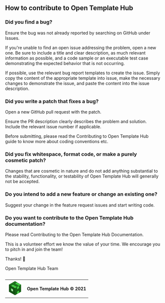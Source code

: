 ## How to contribute to Open Template Hub

### Did you find a bug?

Ensure the bug was not already reported by searching on GitHub under Issues.

If you're unable to find an open issue addressing the problem, open a new one. Be sure to include a title and clear description, as much relevant information as possible, and a code sample or an executable test case demonstrating the expected behavior that is not occurring.

If possible, use the relevant bug report templates to create the issue. Simply copy the content of the appropriate template into issue, make the necessary changes to demonstrate the issue, and paste the content into the issue description.

### Did you write a patch that fixes a bug?

Open a new GitHub pull request with the patch.

Ensure the PR description clearly describes the problem and solution. Include the relevant issue number if applicable.

Before submitting, please read the Contributing to Open Template Hub guide to know more about coding conventions etc.

### Did you fix whitespace, format code, or make a purely cosmetic patch?

Changes that are cosmetic in nature and do not add anything substantial to the stability, functionality, or testability of Open Template Hub will generally not be accepted.

### Do you intend to add a new feature or change an existing one?

Suggest your change in the feature request issues and start writing code.

### Do you want to contribute to the Open Template Hub documentation?

Please read Contributing to the Open Template Hub Documentation.

This is a volunteer effort we know the value of your time. We encourage you to pitch in and join the team!

Thanks! 💚

Open Template Hub Team




<table align="right"><tr><td><a href="https://opentemplatehub.com"><img src="https://raw.githubusercontent.com/open-template-hub/open-template-hub.github.io/master/assets/logo/brand-logo.png" width="50px" alt="oth"/></a></td><td><b>Open Template Hub © 2021</b></td></tr></table>
